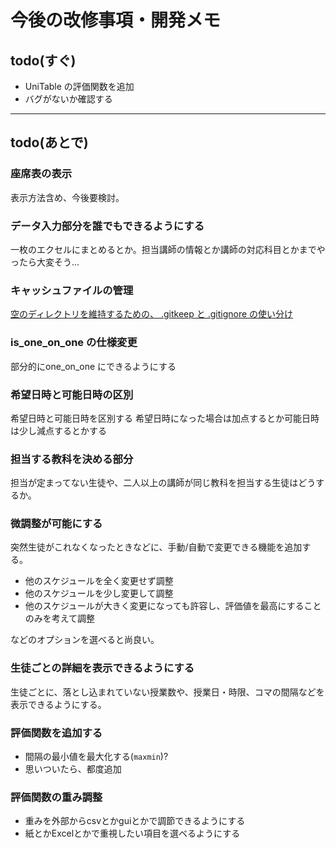 # 今後の改修事項・開発メモ

## todo(すぐ)

- UniTable の評価関数を追加
- バグがないか確認する



---

## todo(あとで)

### 座席表の表示
表示方法含め、今後要検討。

### データ入力部分を誰でもできるようにする
一枚のエクセルにまとめるとか。担当講師の情報とか講師の対応科目とかまでやったら大変そう...

### キャッシュファイルの管理
[空のディレクトリを維持するための、 .gitkeep と .gitignore の使い分け](https://qiita.com/ndxbn/items/f124d2b183b60cb074e2)

### is_one_on_one の仕様変更
部分的にone_on_one にできるようにする

### 希望日時と可能日時の区別
希望日時と可能日時を区別する
希望日時になった場合は加点するとか可能日時は少し減点するとかする

### 担当する教科を決める部分
担当が定まってない生徒や、二人以上の講師が同じ教科を担当する生徒はどうするか。

### 微調整が可能にする
突然生徒がこれなくなったときなどに、手動/自動で変更できる機能を追加する。

- 他のスケジュールを全く変更せず調整
- 他のスケジュールを少し変更して調整
- 他のスケジュールが大きく変更になっても許容し、評価値を最高にすることのみを考えて調整

などのオプションを選べると尚良い。

### 生徒ごとの詳細を表示できるようにする
生徒ごとに、落とし込まれていない授業数や、授業日・時限、コマの間隔などを表示できるようにする。

### 評価関数を追加する
- 間隔の最小値を最大化する(`maxmin`)?
- 思いついたら、都度追加

### 評価関数の重み調整
- 重みを外部からcsvとかguiとかで調節できるようにする
- 紙とかExcelとかで重視したい項目を選べるようにする
